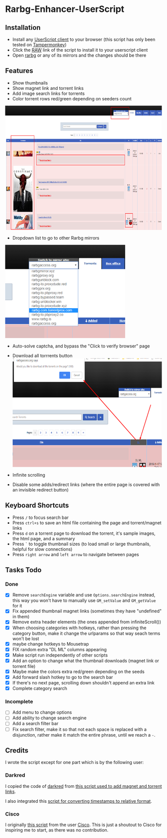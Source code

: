 # Rarbg-Enhancer-UserScript

## Installation

- Install any [UserScript client](https://www.greasyfork.org/) to your browser (this script has only been tested on [Tampermonkey](https://tampermonkey.net/))
- Click the [RAW](https://github.com/buzamahmooza/Rarbg-Enhancer-UserScript/raw/master/Rarbg-Enhancer-UserScript.user.js) link of the script to install it to your userscript client
- Open [rarbg](https://rarbg.to/) or any of its mirrors and the changes should be there

## Features

- Show thumbnails
- Show magnet link and torrent links
- Add image search links for torrents
- Color torrent rows red/green depending on seeders count<br />
<img src="screenshots/Screenshot_Rarbg_general.png?raw=true" alt="General Screenshot" height="400"/>

- Dropdown list to go to other Rarbg mirrors<br />
<img src="screenshots/Screenshot_Rarbg_mirrorDropdown.png?raw=true" alt="Dropdown list to go to other Rarbg mirrors" height="300"/>

- Auto-solve captcha, and bypass the "Click to verify browser" page
- Download all torrrents button <img src="screenshots/Screenshot_Rarbg_download_all_torrents.png" alt="Download all torrrents button" height="350"/>

- Infinite scrolling
- Disable some adds/redirect links (where the entire page is covered with an invisible redirect button)

## Keyboard Shortcuts

- Press ```/``` to focus search bar
- Press ```ctrl+s``` to save an html file containing the page and torrent/magnet links
- Press ```d``` on a torrent page to download the torrent, it's sample images, the html page, and a summary
- Press ``` ` ``` to toggle thumbnail sizes (to load small or large thumbnails, helpful for slow connections)
- Press ```right arrow``` and ```left arrow``` to navigate between pages

## Tasks Todo

### Done

- [x] Remove `searchEngine` variable and use `Options.searchEngine` instead, this way you won't have to manually use `GM_setValue` and `GM_getValue` for it
- [x] Fix appended thumbnail magnet links (sometimes they have "undefined" in them)
- [x] Remove extra header elements (the ones appended from infiniteScroll())
- [x] When choosing categories with hotkeys, rather than pressing the category button, make it change the urlparams so that way seach terms won't be lost
- [x] maybe change hotkeys to Mousetrap
- [x] FIX random extra "DL ML" columns appearing
- [x] Make script run independently of other scripts
- [x] Add an option to change what the thumbnail downloads (magnet link or torrent file)
- [x] Maybe make the colors extra red/green depending on the seeds
- [x] Add forward slash hotkey to go to the search bar
- [x] If there's no next page, scrolling down shouldn't append an extra link
- [x] Complete category search

### Incomplete

- [ ] Add menu to change options
- [ ] Add ability to change search engine
- [ ] Add a search filter bar
- [ ] Fix search filter, make it so that not each space is replaced with a disjunction, rather make it match the entire phrase, until we reach a `-`.

## Credits

I wrote the script except for one part which is by the following user:

### Darkred

I copied the code of [darkred](https://greasyfork.org/en/users/2160-darkred) from [this script used to add magnet and torrent links](https://greasyfork.org/scripts/23493-rarbg-torrent-and-magnet-links/code).

I also integrated this [script for converting timestamps to relative format](https://greasyfork.org/scripts/21550-rarbg-convert-torrent-timestamps-to-relative-format).

### Cisco

I originally [this script](https://greasyfork.org/en/scripts/12648-rarbg-add-magnet-link) from the user [Cisco](https://greasyfork.org/en/users/16455-cisco).
This is just a shoutout to Cisco for inspiring me to start, as there was no contribution.
